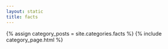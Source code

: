 ```yaml
---
layout: static
title: facts
---
```


{% assign category_posts = site.categories.facts %}
{% include category_page.html %}

